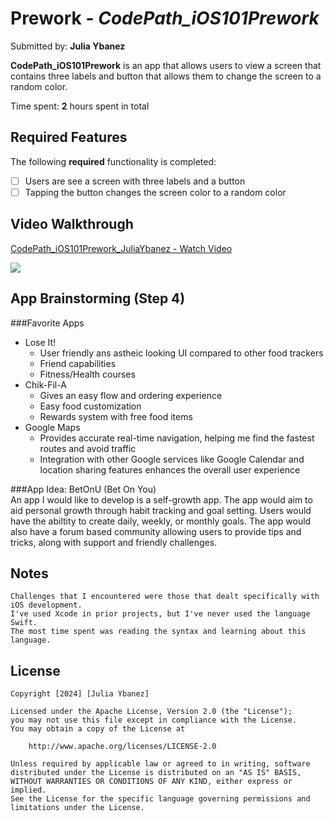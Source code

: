 # Prework - *CodePath_iOS101Prework*

Submitted by: **Julia Ybanez**

**CodePath_iOS101Prework** is an app that allows users to view a screen that contains three labels and button that allows them to change the screen to a random color.

Time spent: **2** hours spent in total

## Required Features

The following **required** functionality is completed:

- [ ] Users are see a screen with three labels and a button
- [ ] Tapping the button changes the screen color to a random color
 
## Video Walkthrough

<div>
    <a href="https://www.loom.com/share/b3e2239898db44b990450e7485171179">
      <p>CodePath_iOS101Prework_JuliaYbanez - Watch Video</p>
    </a>
    <a href="https://www.loom.com/share/b3e2239898db44b990450e7485171179">
      <img style="max-width:300px;" src="https://cdn.loom.com/sessions/thumbnails/b3e2239898db44b990450e7485171179-with-play.gif">
    </a>
  </div>

## App Brainstorming (Step 4)
    
 ###Favorite Apps
 - Lose It!
    - User friendly ans astheic looking UI compared to other food trackers
    - Friend capabilities
    - Fitness/Health courses
 - Chik-Fil-A
    - Gives an easy flow and ordering experience
    - Easy food customization
    - Rewards system with free food items
- Google Maps
    - Provides accurate real-time navigation, helping me find the fastest routes and avoid traffic
    - Integration with other Google services like Google Calendar and location sharing features enhances the overall user experience
 
 
 ###App Idea: BetOnU (Bet On You)   
    An app I would like to develop is a self-growth app. The app would aim to aid personal growth through habit tracking and goal setting. Users would have the abiltity to create daily, weekly, or monthly goals. The app would also have a forum based community allowing users to provide tips and tricks, along with support and friendly challenges.

## Notes

    Challenges that I encountered were those that dealt specifically with iOS development. 
    I've used Xcode in prior projects, but I've never used the language Swift. 
    The most time spent was reading the syntax and learning about this language.

## License

    Copyright [2024] [Julia Ybanez]

    Licensed under the Apache License, Version 2.0 (the "License");
    you may not use this file except in compliance with the License.
    You may obtain a copy of the License at

        http://www.apache.org/licenses/LICENSE-2.0

    Unless required by applicable law or agreed to in writing, software
    distributed under the License is distributed on an "AS IS" BASIS,
    WITHOUT WARRANTIES OR CONDITIONS OF ANY KIND, either express or implied.
    See the License for the specific language governing permissions and
    limitations under the License.
